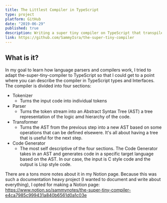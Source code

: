 ```yaml
---
title: The Littlest Compiler in TypeScript
type: project
platform: GitHub
date: "2019-06-29"
published: true
description: Writing a super tiny compiler on TypeScript that transpiles Lisp style code to C style code
link: https://github.com/SammyIsra/the-super-tiny-compiler
---
```


## What is it?

In my goal to learn how language parsers and compilers work, I tried to adapt the-super-tiny-compiler to TypeScript so that I could get to a point where you can describe the compiler in TypeScript types and Interfaces. The compiler is divided into four sections:

- Tokenizer
  - Turns the input code into individual tokens
- Parser
  - Turns the token stream into an Abstract Syntax Tree (AST) a tree representation of the logic amd hierarchy of the code.
- Transformer
  - Turns the AST from the previous step into a new AST based on some operations that can be defined elsewere. It's all about having a tree that is useful for the next step.
- Code Generator
  - The most self descriptive of the four sections. The Code Generator takes in an AST and generates code in a specific target language based on the AST. In our case, the input is C style code and the output is Lisp style code.

There are a tons more notes about it in my Notion page. Because this was such a documentation heavy project (I wanted to document and write about everything), I opted for making a Notion page:
https://www.notion.so/sammynotes/the-super-tiny-compiler-e4ca7985c999431a840b6561d0a1c03e
